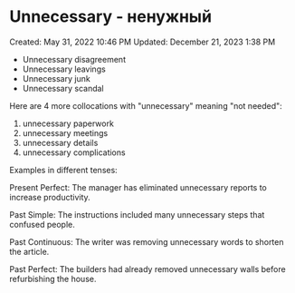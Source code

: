 # Unnecessary - ненужный

Created: May 31, 2022 10:46 PM
Updated: December 21, 2023 1:38 PM

- Unnecessary disagreement
- Unnecessary leavings
- Unnecessary junk
- Unnecessary scandal

Here are 4 more collocations with "unnecessary" meaning "not needed":

1. unnecessary paperwork
2. unnecessary meetings
3. unnecessary details
4. unnecessary complications

Examples in different tenses:

Present Perfect:
The manager has eliminated unnecessary reports to increase productivity.

Past Simple:
The instructions included many unnecessary steps that confused people.

Past Continuous:
The writer was removing unnecessary words to shorten the article.

Past Perfect:
The builders had already removed unnecessary walls before refurbishing the house.
